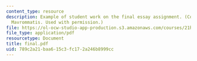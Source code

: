 ```yaml
---
content_type: resource
description: Example of student work on the final essay assignment. (Courtesy of Panayiotis
  Mavrommatis. Used with permission.)
file: https://ol-ocw-studio-app-production.s3.amazonaws.com/courses/21h-301-the-ancient-world-greece-fall-2004/789c2a21baa615c3fc172a246b8999cc_final.pdf
file_type: application/pdf
resourcetype: Document
title: final.pdf
uid: 789c2a21-baa6-15c3-fc17-2a246b8999cc
---
```

